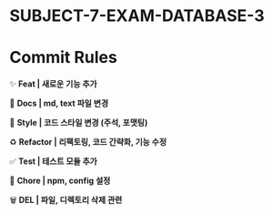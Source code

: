 # SUBJECT-7-EXAM-DATABASE-3



# Commit Rules
✨ **Feat | 새로운 기능 추가**

📝 **Docs | md, text 파일 변경**

🎨 **Style | 코드 스타일 변경 (주석, 포맷팅)**

♻️ **Refactor | 리팩토링, 코드 간략화, 기능 수정**

✅ **Test | 테스트 모듈 추가**

🔧 **Chore | npm, config 설정**

🗑️ **DEL | 파일, 디렉토리 삭제 관련**


